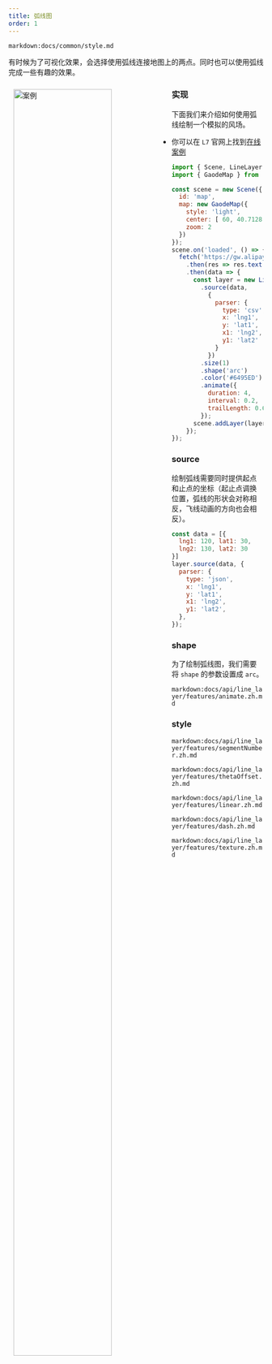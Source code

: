 ```yaml
---
title: 弧线图
order: 1
---
```

`markdown:docs/common/style.md`

有时候为了可视化效果，会选择使用弧线连接地图上的两点。同时也可以使用弧线完成一些有趣的效果。


<div>
  <div style="width:60%;float:left; margin: 10px;">
    <img  width="80%" alt="案例" src='https://gw.alipayobjects.com/mdn/rms_816329/afts/img/A*dUk8RbtjUDIAAAAAAAAAAAAAARQnAQ'>
  </div>
</div>

### 实现

下面我们来介绍如何使用弧线绘制一个模拟的风场。

- 你可以在 `L7` 官网上找到[在线案例](/zh/examples/line/animate/#wind)

```javascript
import { Scene, LineLayer } from '@antv/l7';
import { GaodeMap } from '@antv/l7-maps';

const scene = new Scene({
  id: 'map',
  map: new GaodeMap({
    style: 'light',
    center: [ 60, 40.7128 ],
    zoom: 2
  })
});
scene.on('loaded', () => {
  fetch('https://gw.alipayobjects.com/os/bmw-prod/7455fead-1dc0-458d-b91a-fb4cf99e701e.txt')
    .then(res => res.text())
    .then(data => {
      const layer = new LineLayer({ blend: 'normal' })
        .source(data,
          {
            parser: {
              type: 'csv',
              x: 'lng1',
              y: 'lat1',
              x1: 'lng2',
              y1: 'lat2'
            }
          })
        .size(1)
        .shape('arc')
        .color('#6495ED')
        .animate({
          duration: 4,
          interval: 0.2,
          trailLength: 0.6
        });
      scene.addLayer(layer);
    });
});
```

### source

绘制弧线需要同时提供起点和止点的坐标（起止点调换位置，弧线的形状会对称相反，飞线动画的方向也会相反）。

```javascript
const data = [{
  lng1: 120, lat1: 30,
  lng2: 130, lat2: 30
}]
layer.source(data, {
  parser: {
    type: 'json',
    x: 'lng1',
    y: 'lat1',
    x1: 'lng2',
    y1: 'lat2',
  },
});
```
### shape

为了绘制弧线图，我们需要将 `shape` 的参数设置成 `arc`。


`markdown:docs/api/line_layer/features/animate.zh.md`

### style

`markdown:docs/api/line_layer/features/segmentNumber.zh.md`

`markdown:docs/api/line_layer/features/thetaOffset.zh.md`

`markdown:docs/api/line_layer/features/linear.zh.md`

`markdown:docs/api/line_layer/features/dash.zh.md`

`markdown:docs/api/line_layer/features/texture.zh.md`
